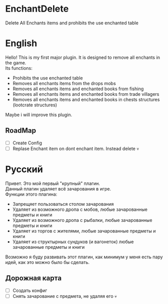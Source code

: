 # EnchantDelete
Delete All Enchants items and prohibits the use enchanted table
# English
Hello! This is my first major plugin.
It is designed to remove all enchants in the game.    
Its functions:    
- Prohibits the use enchanted table
- Removes all enchants items from the drops mobs
- Removes all enchants items and enchanted books from fishing
- Removes all enchants items and enchanted books from trade villagers
- Removes all enchants items and enchanted books in chests structures (lootcrate structures)    

Maybe i will improve this plugin.
## RoadMap
- [ ] Create Config
- [ ] Replase Enchant item on dont enchant item. Instead delete :skull: 

# Русский
Привет. Это мой первый "крупный" плагин.    
Данный плагин удаляет всё зачарования в игре.    
Функции этого плагина:
- Запрещяет пользоваться столом зачарования
- Удаляет из возможного дропа с мобов, любые зачарованные предметы и книги
- Удаляет из возможного дропа с рыбалки, любые зачарованные предметы и книги
- Удаляет из торгов с жителями, любые зачарованные предметы и книги
- Удаляет из структырных сундуков (и вагонеток) любые зачарованные предметы и книги  

Возможно я буду развивать этот плагин, как минимум у меня есть пару идей, как это можно было бы сделать.    
## Дорожная карта
- [ ] Создать конфиг
- [ ] Снять зачарование с предмета, не удаляя его :skull: 
